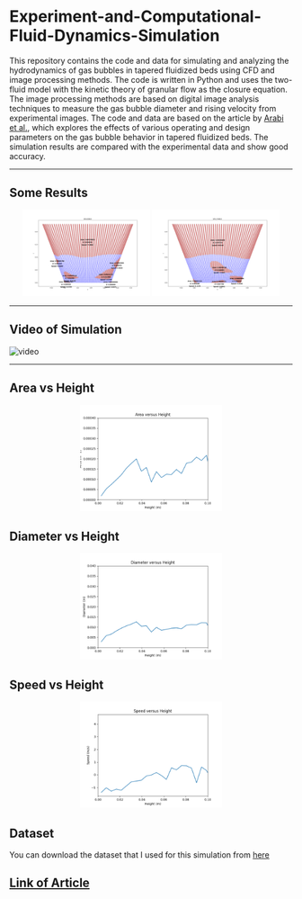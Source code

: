 # Experiment-and-Computational-Fluid-Dynamics-Simulation
This repository contains the code and data for simulating and analyzing the hydrodynamics of gas bubbles in tapered fluidized beds using CFD and image processing methods. The code is written in Python and uses the two-fluid model with the kinetic theory of granular flow as the closure equation. The image processing methods are based on digital image analysis techniques to measure the gas bubble diameter and rising velocity from experimental images. The code and data are based on the article by [Arabi et al.](https://pubs.acs.org/doi/10.1021/acs.iecr.2c04183?ref=pdf), which explores the effects of various operating and design parameters on the gas bubble behavior in tapered fluidized beds. The simulation results are compared with the experimental data and show good accuracy.

---

## Some Results

<p align=center>
  <img width="45%" src="SYS-9300.png">
  <img width="45%" src="SYS-17400.png">
</p>

---

## Video of Simulation

![video](video.gif)

---

## Area vs Height

<p align=center>
  <img width="50%" src="A_H.png">
</p>

## Diameter vs Height

<p align=center>
  <img width="50%" src="D_H.png">
</p>

## Speed vs Height

<p align=center>
  <img width="50%" src="S_H.png">
</p>

## Dataset

You can download the dataset that I used for this simulation from [here](https://drive.google.com/file/d/1LyuvEW3IyNcN5i4ySK2DIUBqZkvhhiwx/view?usp=sharing)

## [Link of Article](https://pubs.acs.org/doi/10.1021/acs.iecr.2c04183?ref=pdf)
